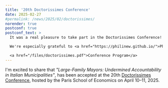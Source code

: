 ```yaml
---
title: '20th Doctorissimes Conference'
date: 2025-02-27
#permalink: /news/2025/02/doctorissimes/
norender: true
postconf: true
postconf_text: >
  It was a real pleasure to take part in the Doctorissimes Conference! Many thanks to the organizers for putting together such a stimulating event.  

  We're especially grateful to <a href="https://philinew.github.io/">Philine Widmer</a> for her thoughtful and engaging discussion of our paper.<br><br>

  <a href="/files/doctorissimes.pdf">Conference Program</a>  
---
```


I'm excited to share that <em>"Large-Family Mayors: Undermined Accountability in Italian Municipalities"</em>, has been accepted at the 20th <a href="https://sites.google.com/site/doctorissimes3">Doctorissimes Conference</a>, hosted by the Paris School of Economics on April 10–11, 2025.